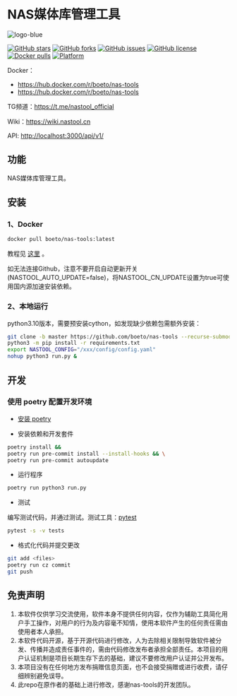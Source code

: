 
# NAS媒体库管理工具

![logo-blue](https://user-images.githubusercontent.com/51039935/197520391-f35db354-6071-4c12-86ea-fc450f04bc85.png)

[![GitHub stars](https://img.shields.io/github/stars/boeto/nas-tools?style=plastic)](https://github.com/boeto/nas-tools/stargazers)
[![GitHub forks](https://img.shields.io/github/forks/boeto/nas-tools?style=plastic)](https://github.com/boeto/nas-tools/network/members)
[![GitHub issues](https://img.shields.io/github/issues/boeto/nas-tools?style=plastic)](https://github.com/boeto/nas-tools/issues)
[![GitHub license](https://img.shields.io/github/license/boeto/nas-tools?style=plastic)](https://github.com/boeto/nas-tools/blob/master/LICENSE.md)
[![Docker pulls](https://img.shields.io/docker/pulls/boeto/nas-tools?style=plastic)](https://hub.docker.com/r/boeto/nas-tools)
[![Platform](https://img.shields.io/badge/platform-amd64/arm64-pink?style=plastic)](https://hub.docker.com/r/boeto/nas-tools)

Docker：

* <https://hub.docker.com/r/boeto/nas-tools>
* <https://hub.docker.com/r/boeto/nas-tools>

TG频道：<https://t.me/nastool_official>

Wiki：<https://wiki.nastool.cn>

API: <http://localhost:3000/api/v1/>

## 功能

NAS媒体库管理工具。

## 安装

### 1、Docker

```bash
docker pull boeto/nas-tools:latest
```

教程见 [这里](docker/readme.md) 。

如无法连接Github，注意不要开启自动更新开关(NASTOOL_AUTO_UPDATE=false)，将NASTOOL_CN_UPDATE设置为true可使用国内源加速安装依赖。

### 2、本地运行

python3.10版本，需要预安装cython，如发现缺少依赖包需额外安装：

```bash
git clone -b master https://github.com/boeto/nas-tools --recurse-submodule 
python3 -m pip install -r requirements.txt
export NASTOOL_CONFIG="/xxx/config/config.yaml"
nohup python3 run.py & 
```

## 开发

### 使用 poetry 配置开发环境

* [安装 poetry](https://python-poetry.org/docs/#installation)

* 安装依赖和开发套件

```bash
poetry install &&
poetry run pre-commit install --install-hooks && \
poetry run pre-commit autoupdate
```

* 运行程序

```bash
poetry run python3 run.py
```

* 测试

编写测试代码，并通过测试。测试工具：[pytest](https://docs.pytest.org/)

```bash
pytest -s -v tests
```

* 格式化代码并提交更改

```bash
git add <files>
poetry run cz commit
git push
```

## 免责声明

1) 本软件仅供学习交流使用，软件本身不提供任何内容，仅作为辅助工具简化用户手工操作，对用户的行为及内容毫不知情，使用本软件产生的任何责任需由使用者本人承担。
2) 本软件代码开源，基于开源代码进行修改，人为去除相关限制导致软件被分发、传播并造成责任事件的，需由代码修改发布者承担全部责任。本项目的用户认证机制是项目长期生存下去的基础，建议不要修改用户认证并公开发布。
3) 本项目没有在任何地方发布捐赠信息页面，也不会接受捐赠或进行收费，请仔细辨别避免误导。
4) 此repo在原作者的基础上进行修改，感谢nas-tools的开发团队。
